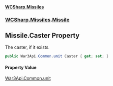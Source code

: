 #### [WCSharp.Missiles](index.md 'index')
### [WCSharp.Missiles](WCSharp.Missiles.md 'WCSharp.Missiles').[Missile](WCSharp.Missiles.Missile.md 'WCSharp.Missiles.Missile')

## Missile.Caster Property

The caster, if it exists.

```csharp
public War3Api.Common.unit Caster { get; set; }
```

#### Property Value
[War3Api.Common.unit](https://docs.microsoft.com/en-us/dotnet/api/War3Api.Common.unit 'War3Api.Common.unit')